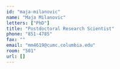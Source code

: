 ```yaml
---
id: "maja-milanovic"
name: "Maja Milanovic"
letters: ["PhD"]
title: "Postdoctoral Research Scientist"
phone: "851-4785"
fax: ""
email: "mm4619@cumc.columbia.edu"
room: "501"
url: []
---
```

